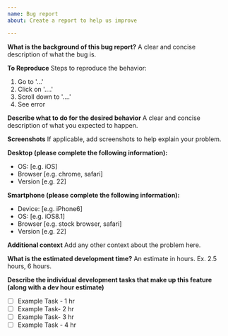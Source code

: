 ```yaml
---
name: Bug report
about: Create a report to help us improve

---
```

**What is the background of this bug report?**
A clear and concise description of what the bug is.

**To Reproduce**
Steps to reproduce the behavior:
1. Go to '...'
2. Click on '....'
3. Scroll down to '....'
4. See error

**Describe what to do for the desired behavior**
A clear and concise description of what you expected to happen.

**Screenshots**
If applicable, add screenshots to help explain your problem.

**Desktop (please complete the following information):**
 - OS: [e.g. iOS]
 - Browser [e.g. chrome, safari]
 - Version [e.g. 22]

**Smartphone (please complete the following information):**
 - Device: [e.g. iPhone6]
 - OS: [e.g. iOS8.1]
 - Browser [e.g. stock browser, safari]
 - Version [e.g. 22]

**Additional context**
Add any other context about the problem here.

**What is the estimated development time?**
An estimate in hours. Ex. 2.5 hours, 6 hours.

**Describe the individual development tasks that make up this feature (along with a dev hour estimate)**
- [ ] Example Task - 1 hr
- [ ] Example Task- 2 hr
- [ ] Example Task- 3 hr
- [ ] Example Task - 4 hr
